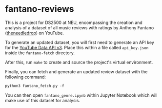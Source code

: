 # fantano-reviews

This is a project for DS2500 at NEU, encompassing the creation and analysis of a dataset of all
music reviews with ratings by Anthony Fantano
([theneedledrop](https://www.youtube.com/user/theneedledrop)) on YouTube.

To generate an updated dataset, you will first need to generate an API key for the [YouTube Data
API v3](https://cloud.google.com/docs/authentication/api-keys?authuser=1). Place this within a file
called `api_key.json` inside the `fantano-fetch` directory.

After this, run `make` to create and source the project's virtual environment.

Finally, you can fetch and generate an updated review dataset with the following command:

```python
python3 fantano_fetch.py -f
```

You can then open `fantano_genre.ipynb` within Jupyter Notebook which will make use of this dataset
for analysis.
